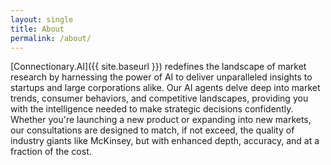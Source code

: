 ```yaml
---
layout: single
title: About
permalink: /about/
---
```


[Connectionary.AI]({{ site.baseurl }}) redefines the landscape of market research by harnessing the power of AI to deliver unparalleled insights
to startups and large corporations alike.
Our AI agents delve deep into market trends, consumer behaviors, and competitive landscapes, providing you
with the intelligence needed to make strategic decisions confidently.
Whether you're launching a new product or expanding into new markets, our consultations are designed to match,
if not exceed, the quality of industry giants like McKinsey, but with enhanced depth, accuracy, and at a fraction of the cost.
